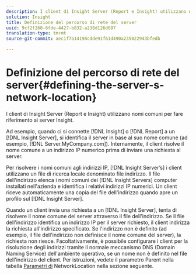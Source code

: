 ```yaml
---
description: I client di Insight Server (Report e Insight) utilizzano nomi comuni per fare riferimento ai server Insight.
solution: Insight
title: Definizione del percorso di rete del server
uuid: 9cf2f268-6fde-4427-b832-a238d126d697
translation-type: tm+mt
source-git-commit: aec1f7b14198cdde91f61d490a235022943bfedb

---
```



# Definizione del percorso di rete del server{#defining-the-server-s-network-location}

I client di Insight Server (Report e Insight) utilizzano nomi comuni per fare riferimento ai server Insight.

Ad esempio, quando ci si connette [!DNL Insight] o [!DNL Report] a un [!DNL Insight Server], si identifica il server in base al suo nome comune (ad esempio, [!DNL Server.MyCompany.com]). Internamente, il client risolve il nome comune a un indirizzo IP numerico prima di inviare una richiesta al server.

Per risolvere i nomi comuni agli indirizzi IP, [!DNL Insight Server’s] i client utilizzano un file di ricerca locale denominato file indirizzo. Il file dell&#39;indirizzo elenca i nomi comuni dei [!DNL Insight Servers] computer installati nell&#39;azienda e identifica i relativi indirizzi IP numerici. Un client riceve automaticamente una copia del file dell&#39;indirizzo quando apre un profilo sul [!DNL Insight Server].

Quando un client invia una richiesta a un [!DNL Insight Server], tenta di risolvere il nome comune del server attraverso il file dell&#39;indirizzo. Se il file dell&#39;indirizzo identifica un indirizzo IP per il server richiesto, il client indirizza la richiesta all&#39;indirizzo specificato. Se l&#39;indirizzo non è definito (ad esempio, il file dell&#39;indirizzo non definisce il nome comune del server), la richiesta non riesce. Facoltativamente, è possibile configurare i client per la risoluzione degli indirizzi tramite il normale meccanismo DNS (Domain Naming Service) dell&#39;ambiente operativo, se un nome non è definito nel file dell&#39;indirizzo del client. Per istruzioni, vedete il parametro Parent nella tabella [Parametri di](../../../../../home/c-inst-svr/c-install-ins-svr/t-install-proc-inst-svr-dpu/c-svrs-ntwk-loc/c-ntwk-loc.md#concept-18587827cbd24805801caa86bc816e05) NetworkLocation nella sezione seguente.
